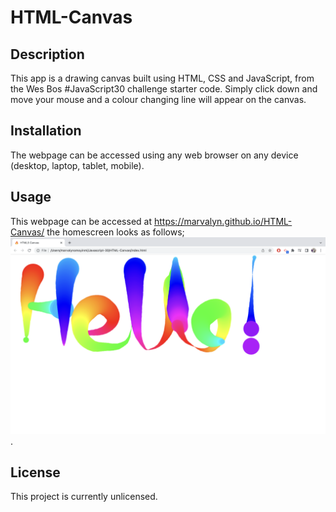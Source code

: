 # HTML-Canvas

## Description
This app is a drawing canvas built using HTML, CSS and JavaScript, from the Wes Bos #JavaScript30 challenge starter code. Simply click down and move your mouse and a colour changing line will appear on the canvas.

## Installation

The webpage can be accessed using any web browser on any device (desktop, laptop, tablet, mobile).

## Usage

This webpage can be accessed at https://marvalyn.github.io/HTML-Canvas/ the homescreen looks as follows; ![HTML-Canvas](./images/Screenshot%202023-04-10%20at%2021.18.30.png).

## License
This project is currently unlicensed.